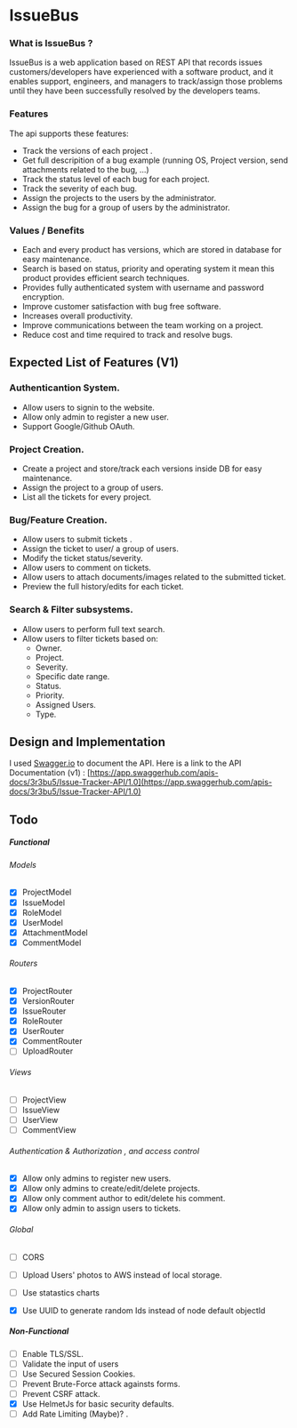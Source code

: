 # IssueBus
### What is IssueBus ?
IssueBus is a web application based on REST API that records issues customers/developers have experienced with a software product, and it enables support, engineers, and managers to track/assign those problems until they have been successfully resolved by the developers teams.
### Features
The api supports these features:

- Track the versions of each project .
- Get full descripition of a bug example (running OS, Project version, send attachments related to the bug, ...)
- Track the status level of each bug for each project.
- Track the severity of each bug.
- Assign the projects to the users by the administrator.
- Assign the bug for a group of users by the administrator.

### Values / Benefits

- Each and every product has versions, which are stored in database for easy maintenance.
- Search is based on status, priority and operating system it mean this product provides efficient search techniques.
- Provides fully authenticated system with username and password encryption.
- Improve customer satisfaction with bug free software.
- Increases overall productivity.
- Improve communications between the team working on a project.
- Reduce cost and time required to track and resolve bugs.

## Expected List of Features (V1)

### Authenticantion System.

- Allow users to signin to the website.
- Allow only admin to register a new user.
- Support Google/Github OAuth.

### Project Creation.
- Create a project and store/track each versions inside DB for easy maintenance.
- Assign the project to a group of users.
- List all the tickets for every project.

### Bug/Feature Creation.
- Allow users to submit tickets .
- Assign the ticket to user/ a group of users.
- Modify the ticket status/severity.
- Allow users to comment on tickets.
- Allow users to attach documents/images related to the submitted ticket.
- Preview the full history/edits for each ticket.

### Search & Filter subsystems.
- Allow users to perform full text search.
- Allow users to filter tickets based on:
    - Owner.
    - Project.
    - Severity.
    - Specific date range.
    - Status.
    - Priority.
    - Assigned Users.
    - Type.

## Design and Implementation

I used [Swagger.io](http://swagger.io) to document the API.
Here is a link to the API Documentation (v1) : [https://app.swaggerhub.com/apis-docs/3r3bu5/Issue-Tracker-API/1.0](https://app.swaggerhub.com/apis-docs/3r3bu5/Issue-Tracker-API/1.0)

## Todo
##### Functional
###### Models
- [x] ProjectModel
- [x] IssueModel
- [x] RoleModel
- [x] UserModel
- [x] AttachmentModel
- [x] CommentModel
###### Routers
- [x] ProjectRouter
- [x] VersionRouter
- [x] IssueRouter
- [x] RoleRouter
- [x] UserRouter
- [x] CommentRouter
- [ ] UploadRouter
###### Views
- [ ] ProjectView
- [ ] IssueView
- [ ] UserView
- [ ] CommentView
###### Authentication & Authorization , and access control
- [x] Allow only admins to register new users.
- [x] Allow only admins to create/edit/delete projects.
- [x] Allow only comment author to edit/delete his comment.
- [x] Allow only admin to assign users to tickets.
###### Global
- [ ] CORS
- [ ] Upload Users' photos to AWS instead of local storage.
- [ ] Use statastics charts 
- [x] Use UUID to generate random Ids instead of node default objectId


##### Non-Functional
- [ ] Enable TLS/SSL.
- [ ] Validate the input of users
- [ ] Use Secured Session Cookies.
- [ ] Prevent Brute-Force attack againsts forms.
- [ ] Prevent CSRF attack.
- [x] Use HelmetJs for basic security defaults.
- [ ] Add Rate Limiting (Maybe)? .
